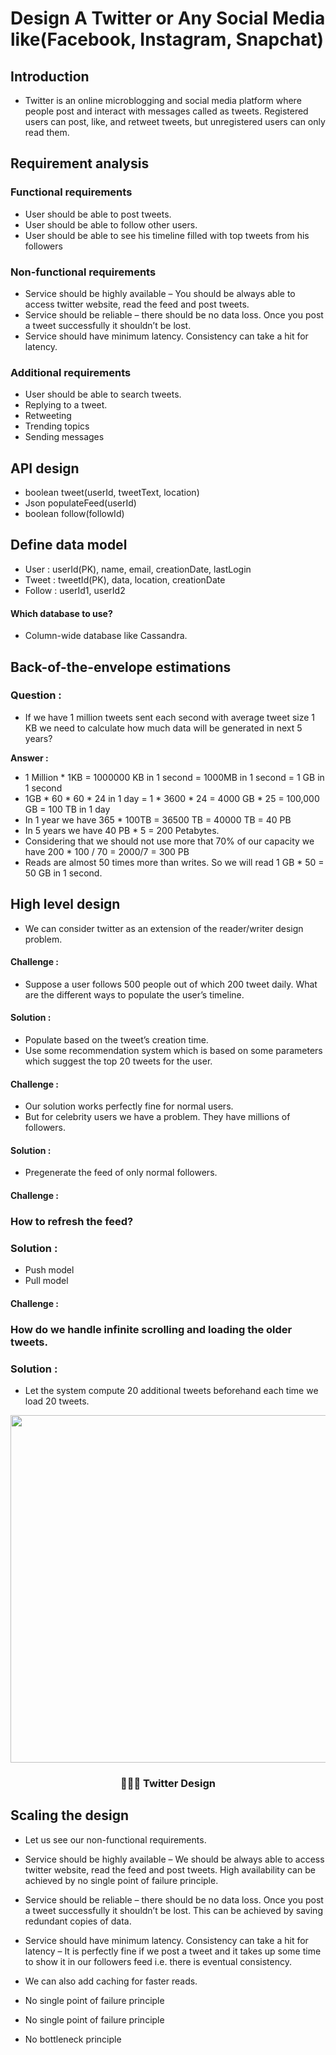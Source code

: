 # Design A Twitter or Any Social Media like(Facebook, Instagram, Snapchat)

## Introduction
* Twitter is an online microblogging and social media platform where people post and interact with messages called as tweets. Registered users can post, like, and retweet tweets, but unregistered users can only read them.

## Requirement analysis 
### Functional requirements

* User should be able to post tweets.
* User should be able to follow other users.
* User should be able to see his timeline filled with top tweets from his followers

### Non-functional requirements

* Service should be highly available – You should be always able to access twitter website, read the feed and post tweets.
* Service should be reliable – there should be no data loss. Once you post a tweet successfully it shouldn’t be lost.
* Service should have minimum latency. Consistency can take a hit for latency.

### Additional requirements

* User should be able to search tweets.
* Replying to a tweet.
* Retweeting
* Trending topics
* Sending messages

## API design
 * boolean tweet(userId, tweetText, location)
 * Json populateFeed(userId)
 * boolean follow(followId)

## Define data model
* User : userId(PK), name, email, creationDate, lastLogin
* Tweet : tweetId(PK), data, location, creationDate
* Follow : userId1, userId2

#### Which database to use?

* Column-wide database like Cassandra.

## Back-of-the-envelope estimations
### Question :

* If we have 1 million tweets sent each second with average tweet size 1 KB we need to calculate how much data will be generated in next 5 years?

<b>Answer :</b>

*  1 Million * 1KB = 1000000 KB in 1 second = 1000MB in 1 second = 1 GB in 1 second
*  1GB * 60 * 60 * 24 in 1 day = 1 * 3600 * 24 = 4000 GB * 25 = 100,000 GB = 100 TB in 1 day
*  In 1 year we have 365 * 100TB = 36500 TB = 40000 TB = 40 PB
*  In 5 years we have 40 PB * 5 = 200 Petabytes.
*  Considering that we should not use more that 70% of our capacity we have 200 * 100 / 70 = 2000/7 = 300 PB
*  Reads are almost 50 times more than writes. So we will read 1 GB * 50 = 50 GB in 1 second.

## High level design
* We can consider twitter as an extension of the reader/writer design problem.

#### Challenge :

* Suppose a user follows 500 people out of which 200 tweet daily. What are the different ways to populate the user’s timeline.

#### Solution :

* Populate based on the tweet’s creation time.
* Use some recommendation system which is based on some parameters which suggest the top 20 tweets for the user.
#### Challenge :

* Our solution works perfectly fine for normal users. 
* But for celebrity users we have a problem. They have millions of followers.

#### Solution :

* Pregenerate the feed of only normal followers.

#### Challenge :

### How to refresh the feed?

### Solution :

* Push model
* Pull model

#### Challenge :

### How do we handle infinite scrolling and loading the older tweets.

### Solution :

* Let the system compute 20 additional tweets beforehand each time we load 20 tweets.

<p align="center">
	
<img src="https://user-images.githubusercontent.com/57604500/125806459-41fba76c-ac91-465f-bb74-afd314e40f78.png" width=556>
<br />
<h3 align="center">👨🏻‍💻 Twitter Design</h3>
</p>

## Scaling the design
* Let us see our non-functional requirements.

* Service should be highly available – We should be always able to access twitter website, read the feed and post tweets. High availability can be achieved by no single point of failure principle.

* Service should be reliable – there should be no data loss. Once you post a tweet successfully it shouldn’t be lost. This can be achieved by saving redundant copies of data.

* Service should have minimum latency. Consistency can take a hit for latency – It is perfectly fine if we post a tweet and it takes up some time to show it in our followers feed i.e. there is eventual consistency. 

* We can also add caching for faster reads.
* No single point of failure principle
* No single point of failure principle
* No bottleneck principle
